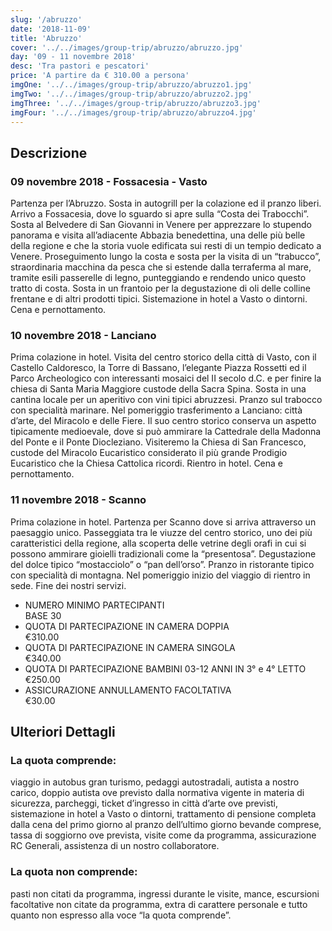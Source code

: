 ```yaml
---
slug: '/abruzzo'
date: '2018-11-09'
title: 'Abruzzo'
cover: '../../images/group-trip/abruzzo/abruzzo.jpg'
day: '09 - 11 novembre 2018'
desc: 'Tra pastori e pescatori'
price: 'A partire da € 310.00 a persona'
imgOne: '../../images/group-trip/abruzzo/abruzzo1.jpg'
imgTwo: '../../images/group-trip/abruzzo/abruzzo2.jpg'
imgThree: '../../images/group-trip/abruzzo/abruzzo3.jpg'
imgFour: '../../images/group-trip/abruzzo/abruzzo4.jpg'
---
```


<div class="copy">

## Descrizione

### 09 novembre 2018 - Fossacesia - Vasto

Partenza per l’Abruzzo. Sosta in autogrill per la colazione ed il pranzo liberi. Arrivo a Fossacesia, dove lo sguardo si apre sulla “Costa dei Trabocchi”. Sosta al Belvedere di San Giovanni in Venere per apprezzare lo stupendo panorama e visita all’adiacente Abbazia benedettina, una delle più belle della regione e che la storia vuole edificata sui resti di un tempio dedicato a Venere. Proseguimento lungo la costa e sosta per la visita di un “trabucco”, straordinaria macchina da pesca che si estende dalla terraferma al mare, tramite esili passerelle di legno, punteggiando e rendendo unico questo tratto di costa. Sosta in un frantoio per la degustazione di oli delle colline frentane e di altri prodotti tipici. Sistemazione in hotel a Vasto o dintorni. Cena e pernottamento.

### 10 novembre 2018 - Lanciano

Prima colazione in hotel. Visita del centro storico della città di Vasto, con il Castello Caldoresco, la Torre di Bassano, l’elegante Piazza Rossetti ed il Parco Archeologico con interessanti mosaici del II secolo d.C. e per finire la chiesa di Santa Maria Maggiore custode della Sacra Spina. Sosta in una cantina locale per un aperitivo con vini tipici abruzzesi. Pranzo sul trabocco con specialità marinare. Nel pomeriggio trasferimento a Lanciano: città d’arte, del Miracolo e delle Fiere. Il suo centro storico conserva un aspetto tipicamente medioevale, dove si può ammirare la Cattedrale della Madonna del Ponte e il Ponte Diocleziano. Visiteremo la Chiesa di San Francesco, custode del Miracolo Eucaristico considerato il più grande Prodigio Eucaristico che la Chiesa Cattolica ricordi. Rientro in hotel. Cena e pernottamento.

### 11 novembre 2018 - Scanno

Prima colazione in hotel. Partenza per Scanno dove si arriva attraverso un paesaggio unico. Passeggiata tra le viuzze del centro storico, uno dei più caratteristici della regione, alla scoperta delle vetrine degli orafi in cui si possono ammirare gioielli tradizionali come la “presentosa”. Degustazione del dolce tipico “mostacciolo” o “pan dell’orso”. Pranzo in ristorante tipico con specialità di montagna. Nel pomeriggio inizio del viaggio di rientro in sede. Fine dei nostri servizi.

<div class="quota">

- <div class="left"> <span> NUMERO MINIMO PARTECIPANTI </span> </div> <div class="right"> <span> BASE 30 </span> </div>
- <div class="left"> <span> QUOTA DI PARTECIPAZIONE IN CAMERA DOPPIA </span> </div> <div class="right"> <span> €310.00 </span> </div>
- <div class="left"> <span> QUOTA DI PARTECIPAZIONE IN CAMERA SINGOLA </span> </div> <div class="right"> <span> €340.00 </span> </div>
- <div class="left"> <span> QUOTA DI PARTECIPAZIONE BAMBINI 03-12 ANNI IN 3° e 4° LETTO </span> </div> <div class="right"> <span> €250.00 </span> </div>
- <div class="left"> <span> ASSICURAZIONE ANNULLAMENTO FACOLTATIVA </span> </div> <div class="right"> <span> €30.00 </span> </div>

</div>

## Ulteriori Dettagli

### La quota comprende:

viaggio in autobus gran turismo, pedaggi autostradali, autista a nostro carico, doppio autista ove previsto dalla normativa vigente in materia di sicurezza, parcheggi, ticket d’ingresso in città d’arte ove previsti, sistemazione in hotel a Vasto o dintorni, trattamento di pensione completa dalla cena del primo giorno al pranzo dell’ultimo giorno bevande comprese, tassa di soggiorno ove prevista, visite come da programma, assicurazione RC Generali, assistenza di un nostro collaboratore.

### La quota non comprende:

pasti non citati da programma, ingressi durante le visite, mance, escursioni facoltative non citate da programma, extra di carattere personale e tutto quanto non espresso alla voce “la quota comprende”.

</div>
